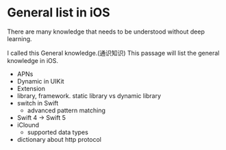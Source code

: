 # General list in iOS


There are many knowledge that needs to be understood without deep learning.

I called this General knowledge.(通识知识) This passage will list the general knowledge in iOS.

- APNs
- Dynamic in UIKit
- Extension
- library, framework. static library vs dynamic library
- switch in Swift
	- advanced pattern matching
- Swift 4 -> Swift 5
- iClound
	- supported data types
- dictionary about http protocol